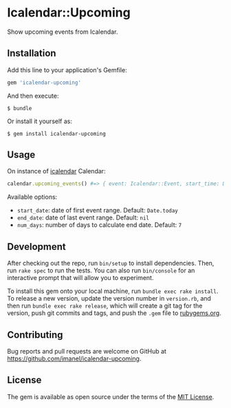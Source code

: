 # Icalendar::Upcoming

Show upcoming events from Icalendar.

## Installation

Add this line to your application's Gemfile:

```ruby
gem 'icalendar-upcoming'
```

And then execute:

    $ bundle

Or install it yourself as:

    $ gem install icalendar-upcoming

## Usage

On instance of [icalendar](https://github.com/icalendar/icalendar) Calendar:

```ruby
calendar.upcoming_events() #=> { event: Icalendar::Event, start_time: Date or DateTime, end_time: Date or DateTime }
```

Available options:

- `start_date`: date of first event range. Default: `Date.today`
- `end_date`: date of last event range. Default: `nil`
- `num_days`: number of days to calculate end date. Default: `7`

## Development

After checking out the repo, run `bin/setup` to install dependencies. Then, run `rake spec` to run the tests. You can also run `bin/console` for an interactive prompt that will allow you to experiment.

To install this gem onto your local machine, run `bundle exec rake install`. To release a new version, update the version number in `version.rb`, and then run `bundle exec rake release`, which will create a git tag for the version, push git commits and tags, and push the `.gem` file to [rubygems.org](https://rubygems.org).

## Contributing

Bug reports and pull requests are welcome on GitHub at https://github.com/imanel/icalendar-upcoming.


## License

The gem is available as open source under the terms of the [MIT License](http://opensource.org/licenses/MIT).

